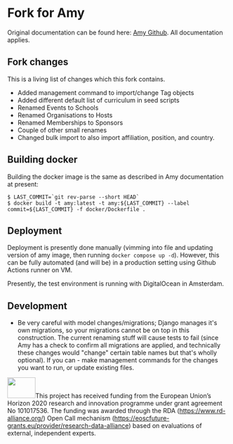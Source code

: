 # Fork for Amy

Original documentation can be found here: [Amy Github](https://github.com/carpentries/amy). All documentation applies.

## Fork changes

This is a living list of changes which this fork contains.

- Added management command to import/change Tag objects
- Added different default list of curriculum in seed scripts
- Renamed Events to Schools
- Renamed Organisations to Hosts 
- Renamed Memberships to Sponsors 
- Couple of other small renames
- Changed bulk import to also import affiliation, position, and country.

## Building docker

Building the docker image is the same as described in Amy documentation at present:

```
$ LAST_COMMIT=`git rev-parse --short HEAD`
$ docker build -t amy:latest -t amy:${LAST_COMMIT} --label commit=${LAST_COMMIT} -f docker/Dockerfile .
```

## Deployment

Deployment is presently done manually (vimming into file and updating version of amy image, then running `docker compose up -d`). However, this can be fully automated (and will be) in a production setting using Github Actions runner on VM.

Presently, the test environment is running with DigitalOcean in Amsterdam.

## Development

- Be very careful with model changes/migrations; Django manages it's own migrations, so your migrations cannot be on top in this construction. The current renaming stuff will cause tests to fail (since Amy has a check to confirm all migrations are applied, and technically these changes would "change" certain table names but that's wholly optional). If you can - make management commands for the changes you want to run, or update existing files.

<img src="https://github.com/tvanerven/materialsfrontend/raw/main/eu_logo.png" width="64" height="47">This project has received funding from the European Union’s Horizon 2020 research and innovation programme under grant agreement No 101017536. The funding was awarded through the RDA (https://www.rd-alliance.org/) Open Call mechanism (https://eoscfuture-grants.eu/provider/research-data-alliance) based on evaluations of external, independent experts.


